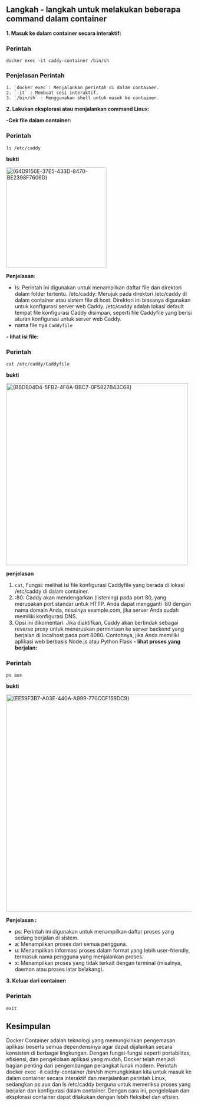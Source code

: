 ## Langkah - langkah untuk melakukan beberapa command dalam container

**1. Masuk ke dalam container secara interaktif:**

### Perintah 
```
docker exec -it caddy-container /bin/sh
```
### Penjelasan Perintah
    1. `docker exec`: Menjalankan perintah di dalam container.
    2. `-it` : Membuat sesi interaktif.
    3. `/bin/sh` : Menggunakan shell untuk masuk ke container.

**2. Lakukan eksplorasi atau menjalankan command Linux:**

**-Cek file dalam container:**

### Perintah
```
ls /etc/caddy

```
**bukti**

<img width="272" alt="{64D9156E-37E5-433D-8470-BE2398F7606D}" src="https://github.com/user-attachments/assets/daafeb63-9fe7-466a-9f9f-7ece1efcb79d" />

**Penjelasan**:
- ls: Perintah ini digunakan untuk menampilkan daftar file dan direktori dalam folder tertentu.
    /etc/caddy: Merujuk pada direktori /etc/caddy di dalam container atau sistem file di host. Direktori ini biasanya digunakan untuk konfigurasi server web Caddy.
    /etc/caddy adalah lokasi default tempat file konfigurasi Caddy disimpan, seperti file Caddyfile yang berisi aturan konfigurasi untuk server web Caddy.
- nama file nya `Caddyfile`

**- lihat isi file:**
### Perintah
```
cat /etc/caddy/Caddyfile
```
**bukti**

<img width="493" alt="{BBD804D4-5FB2-4F6A-BBC7-0F5827B43C68}" src="https://github.com/user-attachments/assets/e5a28243-eed0-4d0f-b6f9-71ba6a74304c" />

**penjelasan**
1. `cat`, Fungsi: melihat isi file konfigurasi Caddyfile yang berada di lokasi /etc/caddy di dalam container.
2. :80: Caddy akan mendengarkan (listening) pada port 80, yang merupakan port standar untuk HTTP. Anda dapat mengganti :80 dengan nama domain Anda, misalnya example.com, jika server Anda sudah memiliki konfigurasi DNS.
3. Opsi ini dikomentari. Jika diaktifkan, Caddy akan bertindak sebagai reverse proxy untuk meneruskan permintaan ke server backend yang berjalan di localhost pada port 8080. Contohnya, jika Anda memiliki aplikasi web berbasis Node.js atau Python Flask
 **- lihat proses yang berjalan:**

### Perintah
```
ps aux
```
**bukti**

<img width="589" alt="{EE59F3B7-A03E-440A-A999-770CCF158DC9}" src="https://github.com/user-attachments/assets/16834e09-90aa-44f8-9401-ffdf74f7be3c" />

**Penjelasan :**
- ps: Perintah ini digunakan untuk menampilkan daftar proses yang sedang berjalan di sistem.
- a: Menampilkan proses dari semua pengguna.
- u: Menampilkan informasi proses dalam format yang lebih user-friendly, termasuk nama pengguna yang menjalankan proses.
- x: Menampilkan proses yang tidak terkait dengan terminal (misalnya, daemon atau proses latar belakang).

**3. Keluar dari container:**
### Perintah
```
exit
```

## Kesimpulan
Docker Container adalah teknologi yang memungkinkan pengemasan aplikasi beserta semua dependensinya agar dapat dijalankan secara konsisten di berbagai lingkungan. Dengan fungsi-fungsi seperti portabilitas, efisiensi, dan pengelolaan aplikasi yang mudah, Docker telah menjadi bagian penting dari pengembangan perangkat lunak modern. Perintah docker exec -it caddy-container /bin/sh memungkinkan kita untuk masuk ke dalam container secara interaktif dan menjalankan perintah Linux, sedangkan ps aux dan ls /etc/caddy berguna untuk memeriksa proses yang berjalan dan konfigurasi dalam container. Dengan cara ini, pengelolaan dan eksplorasi container dapat dilakukan dengan lebih fleksibel dan efisien.

